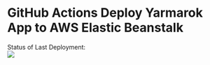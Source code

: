 # GitHub Actions Deploy Yarmarok App to AWS Elastic Beanstalk

Status of Last Deployment:<br>
<img src = "https://github.com/YarmarokMarketplace/marketplace-backend/workflows/CI-CD-Pipeline-to-AWS-ElasticBeanstalk/badge.svg?branch=main" /><br>


